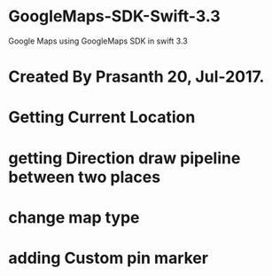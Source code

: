 # GoogleMaps-SDK-Swift-3.3
Google Maps using GoogleMaps SDK in swift 3.3
# Created By Prasanth 20,  Jul-2017.
# Getting Current Location
# getting Direction draw pipeline between two places 
# change map type
# adding Custom pin marker
